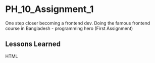 
# PH_10_Assignment_1

One step closer becoming a frontend dev. Doing the famous frontend course in Bangladesh - programming hero (First Assignment)



## Lessons Learned

HTML
<!DOCTYPE html>
<html>
<head>
<meta>
<title>
<link>
<body>
<header>
<nav>
<ul>
<button>
<section>
<h1>
<h6>
<a>
<main>
<div>
<p>
<h2>
<iframe>
<img>
<input>
<footer>
<span>

------------------------------------------------------------

CSS 

In the CSS code for this webpage, you I used various properties to style your elements effectively. For the navbar, you applied the font-family, font-optical-sizing, font-weight, and font-style properties to the .azeret-mono class to define the font appearance. The .nav class uses display: flex, justify-content: space-between, and padding to arrange the navigation items. The .Download_Resume class includes background-color, height, border-radius, width, color, font-weight, and cursor, with a hover effect that changes the background-color and color.

For the banner section, the .banner class uses properties such as height, background-image, background-size, background-position, background-repeat, display, justify-content, and align-items to create a visually appealing hero section. The .group class includes properties like height, width, background-image, background-size, background-position, background-repeat, and transform. The .Headline and .under_headline classes use font-size, text-align, and transform properties to style the headings.

In the main section, .section-2 has properties like background-color, margin-left, margin-right, and height. The .text-content class utilizes text-indent for paragraph indentation. The .Learn_More class defines the button appearance using background-color, color, border-color, height, and width. For the boxes, .Box1, .Box2, and .Box3 use margin-top, background-color, width, height, and border-radius properties. The .My_inspiration class employs display, flex-direction, align-items, justify-content, text-align, and margin-top.

The .video-container class includes properties such as width, height, position, overflow, border-radius, background-color, margin, box-shadow, border, and padding. The .float-child class defines floating elements with width, display, padding, margin, border, box-sizing, height, vertical-align, align-self, and border-radius. Specific background colors are applied to .green, .blue, .orange, and .yellow classes.

For the footer section, #footer uses background-color, margin, padding, border, height, display, justify-content, and align-items. The .icon a class applies margin-right, display, text-align, padding-right, and transform properties. Lastly, the .I_need_support class includes properties such as background-image, width, height, background-repeat, background-position, margin-left, border-radius, and background-size. The .support_headline and .support_paragraph classes use color, text-align, and transform. The .input_text class includes properties like width, height, border-radius, padding-left, transform, margin-left, and font-size. The .Submit class applies width, height, font-size, border-radius, and transform.

This comprehensive use of CSS properties helps you achieve a well-structured and visually appealing webpage design.



## Tech Stack

Language: HTML CSS

